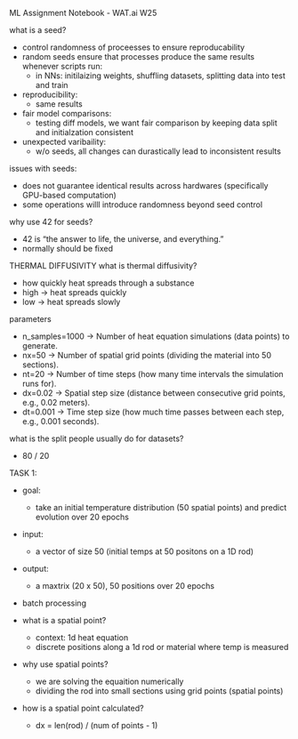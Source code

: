 ML Assignment Notebook - WAT.ai W25

what is a seed?
- control randomness of proceesses to ensure reproducability
- random seeds ensure that processes produce the same results whenever scripts run:
    - in NNs: initilaizing weights, shuffling datasets, splitting data into test and train 
- reproducibility:
    - same results
- fair model comparisons:
    - testing diff models, we want fair comparison by keeping data split and initialzation consistent
- unexpected varibaility: 
    - w/o seeds, all changes can durastically lead to inconsistent results

issues with seeds:
- does not guarantee identical results across hardwares (specifically GPU-based computation)
- some operations willl introduce randomness beyond seed control

why use 42 for seeds?
- 42 is “the answer to life, the universe, and everything.”
- normally should be fixed

THERMAL DIFFUSIVITY
what is thermal diffusivity?
- how quickly heat spreads through a substance
- high -> heat spreads quickly
- low -> heat spreads slowly

parameters
- n_samples=1000 → Number of heat equation simulations (data points) to generate.
- nx=50 → Number of spatial grid points (dividing the material into 50 sections).
- nt=20 → Number of time steps (how many time intervals the simulation runs for).
- dx=0.02 → Spatial step size (distance between consecutive grid points, e.g., 0.02 meters).
- dt=0.001 → Time step size (how much time passes between each step, e.g., 0.001 seconds).


what is the split people usually do for datasets?
- 80 / 20 

TASK 1:
- goal:
    - take an initial temperature distribution (50 spatial points) and predict evolution over 20 epochs

- input:
    - a vector of size 50 (initial temps at 50 positons on a 1D rod)
- output:
    - a maxtrix (20 x 50), 50 positions over 20 epochs
- batch processing 

- what is a spatial point?
    - context: 1d heat equation
    - discrete positions along a 1d rod or material where temp is measured
- why use spatial points?
    - we are solving the equaition numerically 
    - dividing the rod into small sections using grid points (spatial points)
- how is a spatial point calculated?
    - dx = len(rod) / (num of points - 1)